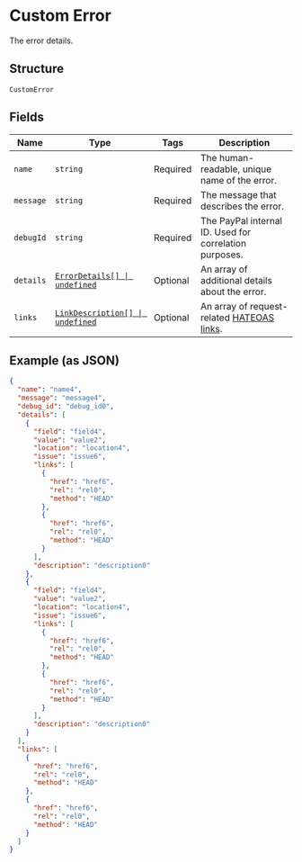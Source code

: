 
# Custom Error

The error details.

## Structure

`CustomError`

## Fields

| Name | Type | Tags | Description |
|  --- | --- | --- | --- |
| `name` | `string` | Required | The human-readable, unique name of the error. |
| `message` | `string` | Required | The message that describes the error. |
| `debugId` | `string` | Required | The PayPal internal ID. Used for correlation purposes. |
| `details` | [`ErrorDetails[] \| undefined`](../../doc/models/error-details.md) | Optional | An array of additional details about the error. |
| `links` | [`LinkDescription[] \| undefined`](../../doc/models/link-description.md) | Optional | An array of request-related [HATEOAS links](/api/rest/responses/#hateoas-links). |

## Example (as JSON)

```json
{
  "name": "name4",
  "message": "message4",
  "debug_id": "debug_id0",
  "details": [
    {
      "field": "field4",
      "value": "value2",
      "location": "location4",
      "issue": "issue6",
      "links": [
        {
          "href": "href6",
          "rel": "rel0",
          "method": "HEAD"
        },
        {
          "href": "href6",
          "rel": "rel0",
          "method": "HEAD"
        }
      ],
      "description": "description0"
    },
    {
      "field": "field4",
      "value": "value2",
      "location": "location4",
      "issue": "issue6",
      "links": [
        {
          "href": "href6",
          "rel": "rel0",
          "method": "HEAD"
        },
        {
          "href": "href6",
          "rel": "rel0",
          "method": "HEAD"
        }
      ],
      "description": "description0"
    }
  ],
  "links": [
    {
      "href": "href6",
      "rel": "rel0",
      "method": "HEAD"
    },
    {
      "href": "href6",
      "rel": "rel0",
      "method": "HEAD"
    }
  ]
}
```

